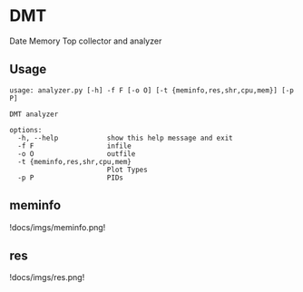 # DMT
Date Memory Top collector and analyzer

## Usage 
```
usage: analyzer.py [-h] -f F [-o O] [-t {meminfo,res,shr,cpu,mem}] [-p P]

DMT analyzer

options:
  -h, --help            show this help message and exit
  -f F                  infile
  -o O                  outfile
  -t {meminfo,res,shr,cpu,mem}
                        Plot Types
  -p P                  PIDs
```

## meminfo
!docs/imgs/meminfo.png!

## res
!docs/imgs/res.png!